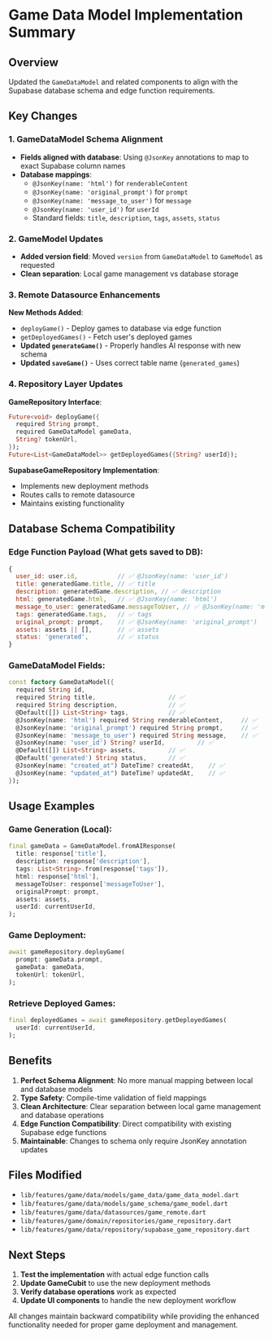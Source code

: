 # Game Data Model Implementation Summary

## Overview
Updated the `GameDataModel` and related components to align with the Supabase database schema and edge function requirements.

## Key Changes

### 1. GameDataModel Schema Alignment
- **Fields aligned with database**: Using `@JsonKey` annotations to map to exact Supabase column names
- **Database mappings**:
  - `@JsonKey(name: 'html')` for `renderableContent`
  - `@JsonKey(name: 'original_prompt')` for `prompt`
  - `@JsonKey(name: 'message_to_user')` for `message`
  - `@JsonKey(name: 'user_id')` for `userId`
  - Standard fields: `title`, `description`, `tags`, `assets`, `status`

### 2. GameModel Updates
- **Added version field**: Moved `version` from `GameDataModel` to `GameModel` as requested
- **Clean separation**: Local game management vs database storage

### 3. Remote Datasource Enhancements
**New Methods Added**:
- `deployGame()` - Deploy games to database via edge function
- `getDeployedGames()` - Fetch user's deployed games
- **Updated `generateGame()`** - Properly handles AI response with new schema
- **Updated `saveGame()`** - Uses correct table name (`generated_games`)

### 4. Repository Layer Updates
**GameRepository Interface**:
```dart
Future<void> deployGame({
  required String prompt,
  required GameDataModel gameData,
  String? tokenUrl,
});
Future<List<GameDataModel>> getDeployedGames({String? userId});
```

**SupabaseGameRepository Implementation**:
- Implements new deployment methods
- Routes calls to remote datasource
- Maintains existing functionality

## Database Schema Compatibility

### Edge Function Payload (What gets saved to DB):
```javascript
{
  user_id: user.id,           // ✅ @JsonKey(name: 'user_id')
  title: generatedGame.title, // ✅ title
  description: generatedGame.description, // ✅ description
  html: generatedGame.html,   // ✅ @JsonKey(name: 'html')
  message_to_user: generatedGame.messageToUser, // ✅ @JsonKey(name: 'message_to_user')
  tags: generatedGame.tags,   // ✅ tags
  original_prompt: prompt,    // ✅ @JsonKey(name: 'original_prompt')
  assets: assets || [],       // ✅ assets
  status: 'generated',        // ✅ status
}
```

### GameDataModel Fields:
```dart
const factory GameDataModel({
  required String id,
  required String title,                    // ✅
  required String description,              // ✅
  @Default([]) List<String> tags,           // ✅
  @JsonKey(name: 'html') required String renderableContent,     // ✅
  @JsonKey(name: 'original_prompt') required String prompt,     // ✅
  @JsonKey(name: 'message_to_user') required String message,    // ✅
  @JsonKey(name: 'user_id') String? userId,         // ✅
  @Default([]) List<String> assets,         // ✅
  @Default('generated') String status,      // ✅
  @JsonKey(name: "created_at") DateTime? createdAt,    // ✅
  @JsonKey(name: "updated_at") DateTime? updatedAt,    // ✅
});
```

## Usage Examples

### Game Generation (Local):
```dart
final gameData = GameDataModel.fromAIResponse(
  title: response['title'],
  description: response['description'],
  tags: List<String>.from(response['tags']),
  html: response['html'],
  messageToUser: response['messageToUser'],
  originalPrompt: prompt,
  assets: assets,
  userId: currentUserId,
);
```

### Game Deployment:
```dart
await gameRepository.deployGame(
  prompt: gameData.prompt,
  gameData: gameData,
  tokenUrl: tokenUrl,
);
```

### Retrieve Deployed Games:
```dart
final deployedGames = await gameRepository.getDeployedGames(
  userId: currentUserId,
);
```

## Benefits

1. **Perfect Schema Alignment**: No more manual mapping between local and database models
2. **Type Safety**: Compile-time validation of field mappings
3. **Clean Architecture**: Clear separation between local game management and database operations
4. **Edge Function Compatibility**: Direct compatibility with existing Supabase edge functions
5. **Maintainable**: Changes to schema only require JsonKey annotation updates

## Files Modified

- `lib/features/game/data/models/game_data/game_data_model.dart`
- `lib/features/game/data/models/game_schema/game_model.dart`
- `lib/features/game/data/datasources/game_remote.dart`
- `lib/features/game/domain/repositories/game_repository.dart`
- `lib/features/game/data/repository/supabase_game_repository.dart`

## Next Steps

1. **Test the implementation** with actual edge function calls
2. **Update GameCubit** to use the new deployment methods
3. **Verify database operations** work as expected
4. **Update UI components** to handle the new deployment workflow

All changes maintain backward compatibility while providing the enhanced functionality needed for proper game deployment and management.
